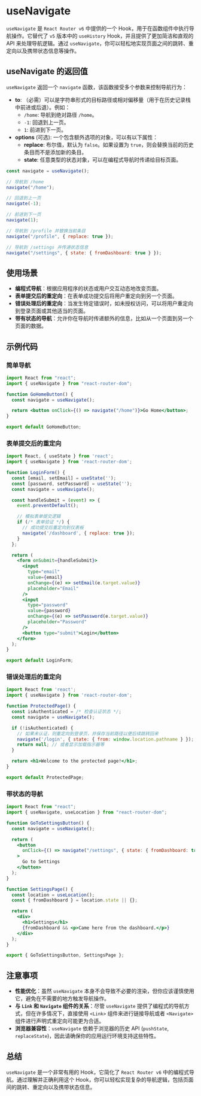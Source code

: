 # useNavigate

`useNavigate` 是 `React Router v6` 中提供的一个 Hook，用于在函数组件中执行导航操作。它替代了 `v5` 版本中的 `useHistory` Hook，并且提供了更加简洁和直观的 API 来处理导航逻辑。通过 `useNavigate`，你可以轻松地实现页面之间的跳转、重定向以及携带状态信息等操作。

## useNavigate 的返回值

`useNavigate` 返回一个 `navigate` 函数，该函数接受多个参数来控制导航行为：

- **to**: （必需）可以是字符串形式的目标路径或相对偏移量（用于在历史记录栈中前进或后退）。例如：
  - `/home`: 导航到绝对路径 `/home`。
  - `-1`: 回退到上一页。
  - `1`: 前进到下一页。
- **options** (可选): 一个包含额外选项的对象，可以有以下属性：
  - **replace**: 布尔值，默认为 `false`。如果设置为 `true`，则会替换当前的历史条目而不是添加新的条目。
  - **state**: 任意类型的状态对象，可以在编程式导航时传递给目标页面。

```js
const navigate = useNavigate();

// 导航到 /home
navigate("/home");

// 回退到上一页
navigate(-1);

// 前进到下一页
navigate(1);

// 导航到 /profile 并替换当前条目
navigate("/profile", { replace: true });

// 导航到 /settings 并传递状态信息
navigate("/settings", { state: { fromDashboard: true } });
```

## 使用场景

- **编程式导航**：根据应用程序的状态或用户交互动态地改变页面。
- **表单提交后的重定向**：在表单成功提交后将用户重定向到另一个页面。
- **错误处理后的重定向**：当发生特定错误时，如未授权访问，可以将用户重定向到登录页面或其他适当的页面。
- **带有状态的导航**：允许你在导航时传递额外的信息，比如从一个页面到另一个页面的数据。

## 示例代码

### 简单导航

```jsx
import React from "react";
import { useNavigate } from "react-router-dom";

function GoHomeButton() {
  const navigate = useNavigate();

  return <button onClick={() => navigate("/home")}>Go Home</button>;
}

export default GoHomeButton;
```

### 表单提交后的重定向

```jsx
import React, { useState } from 'react';
import { useNavigate } from 'react-router-dom';

function LoginForm() {
  const [email, setEmail] = useState('');
  const [password, setPassword] = useState('');
  const navigate = useNavigate();

  const handleSubmit = (event) => {
    event.preventDefault();

    // 模拟表单提交逻辑
    if (/* 表单验证 */) {
      // 成功提交后重定向到仪表板
      navigate('/dashboard', { replace: true });
    }
  };

  return (
    <form onSubmit={handleSubmit}>
      <input
        type="email"
        value={email}
        onChange={(e) => setEmail(e.target.value)}
        placeholder="Email"
      />
      <input
        type="password"
        value={password}
        onChange={(e) => setPassword(e.target.value)}
        placeholder="Password"
      />
      <button type="submit">Login</button>
    </form>
  );
}

export default LoginForm;
```

### 错误处理后的重定向

```jsx
import React from 'react';
import { useNavigate } from 'react-router-dom';

function ProtectedPage() {
  const isAuthenticated = /* 检查认证状态 */;
  const navigate = useNavigate();

  if (!isAuthenticated) {
    // 如果未认证，则重定向到登录页，并保存当前路径以便后续跳转回来
    navigate('/login', { state: { from: window.location.pathname } });
    return null; // 或者显示加载指示器等
  }

  return <h1>Welcome to the protected page!</h1>;
}

export default ProtectedPage;
```

### 带状态的导航

```jsx
import React from "react";
import { useNavigate, useLocation } from "react-router-dom";

function GoToSettingsButton() {
  const navigate = useNavigate();

  return (
    <button
      onClick={() => navigate("/settings", { state: { fromDashboard: true } })}
    >
      Go to Settings
    </button>
  );
}

function SettingsPage() {
  const location = useLocation();
  const { fromDashboard } = location.state || {};

  return (
    <div>
      <h1>Settings</h1>
      {fromDashboard && <p>Came here from the dashboard.</p>}
    </div>
  );
}

export { GoToSettingsButton, SettingsPage };
```

## 注意事项

- **性能优化**：虽然 `useNavigate` 本身不会导致不必要的渲染，但你应该谨慎使用它，避免在不需要的地方触发导航操作。
- **与 `Link` 和 `Navigate` 组件的关系**：尽管 `useNavigate` 提供了编程式的导航方式，但在许多情况下，直接使用 `<Link>` 组件来进行链接导航或者 `<Navigate>` 组件进行声明式重定向可能更为合适。
- **浏览器兼容性**：`useNavigate` 依赖于浏览器的历史 API (`pushState`, `replaceState`)，因此请确保你的应用运行环境支持这些特性。

## 总结

`useNavigate` 是一个非常有用的 Hook，它简化了 `React Router v6` 中的编程式导航。通过理解并正确利用这个 Hook，你可以轻松实现复杂的导航逻辑，包括页面间的跳转、重定向以及携带状态信息。
